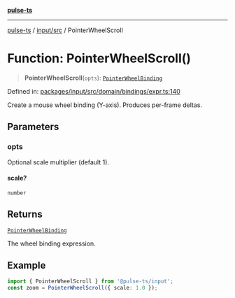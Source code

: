 [**pulse-ts**](../../../README.md)

***

[pulse-ts](../../../README.md) / [input/src](../README.md) / PointerWheelScroll

# Function: PointerWheelScroll()

> **PointerWheelScroll**(`opts`): [`PointerWheelBinding`](../type-aliases/PointerWheelBinding.md)

Defined in: [packages/input/src/domain/bindings/expr.ts:140](https://github.com/jlehett/pulse-ts/blob/b287bc18de1bbb78a8cc43f602a646e458610bc3/packages/input/src/domain/bindings/expr.ts#L140)

Create a mouse wheel binding (Y-axis). Produces per-frame deltas.

## Parameters

### opts

Optional scale multiplier (default 1).

#### scale?

`number`

## Returns

[`PointerWheelBinding`](../type-aliases/PointerWheelBinding.md)

The wheel binding expression.

## Example

```ts
import { PointerWheelScroll } from '@pulse-ts/input';
const zoom = PointerWheelScroll({ scale: 1.0 });
```
